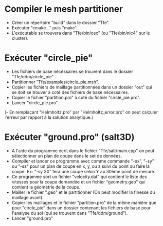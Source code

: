 # Compiler le mesh partitioner

- Créer un répertoire "build" dans le dossier "Tfe".
- Exécuter "cmake .." puis "make".
- L'exécutable se trouvera dans "Tfe/bin/osx" (ou "Tfe/bin/nic4" sur le cluster).

# Exécuter "circle_pie"

- Les fichiers de base nécéssaires se trouvent dans le dossier "Tfe/ddm/circle_pie".
- Partitionner "Tfe/examples/circle_pie.msh".
- Copier les fichiers de maillage partitionnées dans un dossier "out" qui se doit se trouver à coté des fichiers de base nécessaires.
- Copier le fichier "partition.pro" à coté du fichier "circle_pie.pro".
- Lancer "circle_pie.pro".

(- En remplaçant "Helmholtz.pro" par "Helmholtz_error.pro" on peut calculer l'erreur par rapport à la solution analytique.)

# Exécuter "ground.pro" (salt3D)

- A l'aide du programme écrit dans le fichier "Tfe/salt/main.cpp" on peut sélectionner un plan de coupe dans le set de données.
- Compiler et lancer ce programme avec comme commande "-sx", "-sy" ou "-sz" pour un plan de coupe en x, y, ou z suivi du point ou faire la coupe. Ex: "-sy 30" fera une coupe selon Y au 30ème point de mesure.
- Ce programme sort un fichier "velocity.dat" qui contient le liste des vitesses pour la coupe demandée et un fichier "geometry.geo" qui contient la géométrie de la coupe.
- Mailler le fichier ".geo" et le partitionner (On peut modifier la finesse du maillage avant).
- Copier les maillages et le fichier "partition.pro" de la même manière que pour "circle_pie" dans un dossier contenant les fichiers de base pour l'analyse du sol (qui se trouvent dans "Tfe/ddm/ground").
- Lancer "ground.pro"
